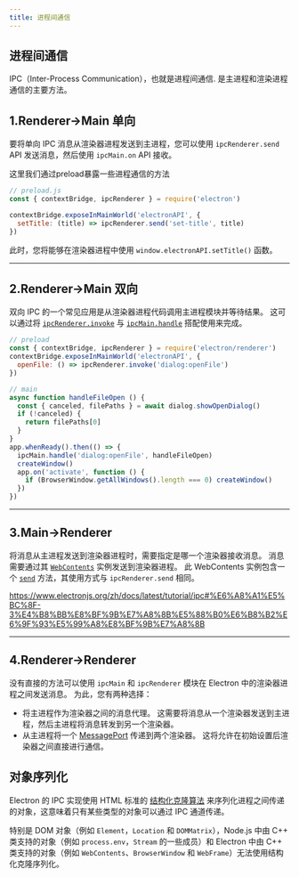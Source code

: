 ```yaml
---
title: 进程间通信
---
```

## 进程间通信

IPC（Inter-Process Communication），也就是进程间通信.
是主进程和渲染进程通信的主要方法。

## 1.Renderer->Main 单向
要将单向 IPC 消息从渲染器进程发送到主进程，您可以使用 `ipcRenderer.send` API 发送消息，然后使用 `ipcMain.on` API 接收。

这里我们通过preload暴露一些进程通信的方法

```js
// preload.js
const { contextBridge, ipcRenderer } = require('electron')

contextBridge.exposeInMainWorld('electronAPI', {
  setTitle: (title) => ipcRenderer.send('set-title', title)
})
```

此时，您将能够在渲染器进程中使用 `window.electronAPI.setTitle()` 函数。

---

## 2.Renderer->Main 双向

双向 IPC 的一个常见应用是从渲染器进程代码调用主进程模块并等待结果。 这可以通过将 [`ipcRenderer.invoke`](https://www.electronjs.org/zh/docs/latest/api/ipc-renderer#ipcrendererinvokechannel-args) 与 [`ipcMain.handle`](https://www.electronjs.org/zh/docs/latest/api/ipc-main#ipcmainhandlechannel-listener) 搭配使用来完成。

```js
// preload
const { contextBridge, ipcRenderer } = require('electron/renderer')
contextBridge.exposeInMainWorld('electronAPI', {
  openFile: () => ipcRenderer.invoke('dialog:openFile')
})
```

```js
// main
async function handleFileOpen () {
  const { canceled, filePaths } = await dialog.showOpenDialog()
  if (!canceled) {
    return filePaths[0]
  }
}
app.whenReady().then(() => {
  ipcMain.handle('dialog:openFile', handleFileOpen)
  createWindow()
  app.on('activate', function () {
    if (BrowserWindow.getAllWindows().length === 0) createWindow()
  })
})
```

---

## 3.Main->Renderer 

将消息从主进程发送到渲染器进程时，需要指定是哪一个渲染器接收消息。 消息需要通过其 [`WebContents`](https://www.electronjs.org/zh/docs/latest/api/web-contents) 实例发送到渲染器进程。 此 WebContents 实例包含一个 [`send`](https://www.electronjs.org/zh/docs/latest/api/web-contents#contentssendchannel-args) 方法，其使用方式与 `ipcRenderer.send` 相同。

https://www.electronjs.org/zh/docs/latest/tutorial/ipc#%E6%A8%A1%E5%BC%8F-3%E4%B8%BB%E8%BF%9B%E7%A8%8B%E5%88%B0%E6%B8%B2%E6%9F%93%E5%99%A8%E8%BF%9B%E7%A8%8B


---

## 4.Renderer->Renderer 

没有直接的方法可以使用 `ipcMain` 和 `ipcRenderer` 模块在 Electron 中的渲染器进程之间发送消息。 为此，您有两种选择：

- 将主进程作为渲染器之间的消息代理。 这需要将消息从一个渲染器发送到主进程，然后主进程将消息转发到另一个渲染器。
- 从主进程将一个 [MessagePort](https://www.electronjs.org/zh/docs/latest/tutorial/message-ports) 传递到两个渲染器。 这将允许在初始设置后渲染器之间直接进行通信。


## 对象序列化

Electron 的 IPC 实现使用 HTML 标准的 [结构化克隆算法](https://developer.mozilla.org/en-US/docs/Web/API/Web_Workers_API/Structured_clone_algorithm) 来序列化进程之间传递的对象，这意味着只有某些类型的对象可以通过 IPC 通道传递。

特别是 DOM 对象（例如 `Element`，`Location` 和 `DOMMatrix`），Node.js 中由 C++ 类支持的对象（例如 `process.env`，`Stream` 的一些成员）和 Electron 中由 C++ 类支持的对象（例如 `WebContents`、`BrowserWindow` 和 `WebFrame`）无法使用结构化克隆序列化。